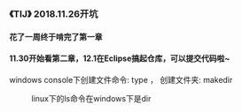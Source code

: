 ### 《TIJ》 2018.11.26开坑
#### 花了一周终于啃完了第一章
#### 11.30开始看第二章，12.1在Eclipse搞起仓库，可以提交代码啦~
windows console下创建文件命令: type <file>， 创建文件夹: makedir <dir>
linux下的ls命令在windows下是dir